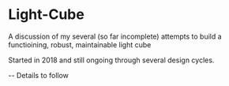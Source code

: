 # Light-Cube
A discussion of my several (so far incomplete) attempts to build a functioining, robust, maintainable light cube

Started in 2018 and still ongoing through several design cycles. 

-- Details to follow
